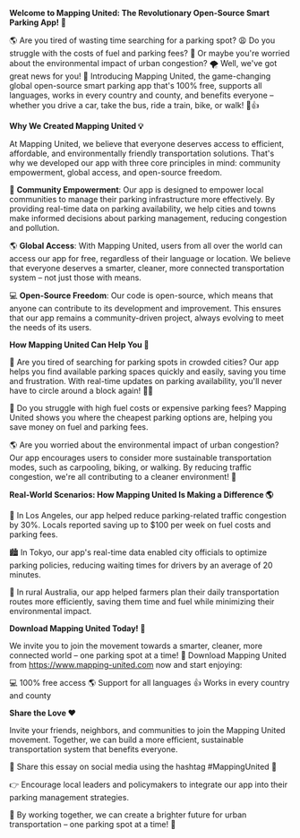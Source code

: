 **Welcome to Mapping United: The Revolutionary Open-Source Smart Parking App! 🚀**

🌎 Are you tired of wasting time searching for a parking spot? 😩 Do you struggle with the costs of fuel and parking fees? 💸 Or maybe you're worried about the environmental impact of urban congestion? 🌪️ Well, we've got great news for you! 📣 Introducing Mapping United, the game-changing global open-source smart parking app that's 100% free, supports all languages, works in every country and county, and benefits everyone – whether you drive a car, take the bus, ride a train, bike, or walk! 🚂👍

**Why We Created Mapping United 💡**

At Mapping United, we believe that everyone deserves access to efficient, affordable, and environmentally friendly transportation solutions. That's why we developed our app with three core principles in mind: community empowerment, global access, and open-source freedom.

💬 **Community Empowerment**: Our app is designed to empower local communities to manage their parking infrastructure more effectively. By providing real-time data on parking availability, we help cities and towns make informed decisions about parking management, reducing congestion and pollution.

🌎 **Global Access**: With Mapping United, users from all over the world can access our app for free, regardless of their language or location. We believe that everyone deserves a smarter, cleaner, more connected transportation system – not just those with means.

💻 **Open-Source Freedom**: Our code is open-source, which means that anyone can contribute to its development and improvement. This ensures that our app remains a community-driven project, always evolving to meet the needs of its users.

**How Mapping United Can Help You 🤔**

🚗 Are you tired of searching for parking spots in crowded cities? Our app helps you find available parking spaces quickly and easily, saving you time and frustration. With real-time updates on parking availability, you'll never have to circle around a block again! 🙅‍♂️

💸 Do you struggle with high fuel costs or expensive parking fees? Mapping United shows you where the cheapest parking options are, helping you save money on fuel and parking fees.

🌎 Are you worried about the environmental impact of urban congestion? Our app encourages users to consider more sustainable transportation modes, such as carpooling, biking, or walking. By reducing traffic congestion, we're all contributing to a cleaner environment! 🌟

**Real-World Scenarios: How Mapping United Is Making a Difference 🌎**

🚗 In Los Angeles, our app helped reduce parking-related traffic congestion by 30%. Locals reported saving up to $100 per week on fuel costs and parking fees.

🏙️ In Tokyo, our app's real-time data enabled city officials to optimize parking policies, reducing waiting times for drivers by an average of 20 minutes.

🌳 In rural Australia, our app helped farmers plan their daily transportation routes more efficiently, saving them time and fuel while minimizing their environmental impact.

**Download Mapping United Today! 📱**

We invite you to join the movement towards a smarter, cleaner, more connected world – one parking spot at a time! 🚀 Download Mapping United from https://www.mapping-united.com now and start enjoying:

💻 100% free access
🌎 Support for all languages
👍 Works in every country and county

**Share the Love ❤️**

Invite your friends, neighbors, and communities to join the Mapping United movement. Together, we can build a more efficient, sustainable transportation system that benefits everyone.

💬 Share this essay on social media using the hashtag #MappingUnited 📢

👉 Encourage local leaders and policymakers to integrate our app into their parking management strategies.

🌟 By working together, we can create a brighter future for urban transportation – one parking spot at a time! 🚀